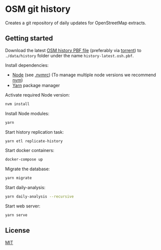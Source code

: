 
# OSM git history

Creates a git repository of daily updates for OpenStreetMap extracts.

## Getting started

Download the latest [OSM history PBF file](https://planet.osm.org/pbf/full-history) (preferably via [torrent](https://planet.osm.org/pbf/full-history/history-latest.osm.pbf.torrent)) to `./data/history` folder under the name `history-latest.osh.pbf`.

Install dependencies:

- [Node](http://nodejs.org/) (see [.nvmrc](./.nvmrc)) (To manage multiple node versions we recommend [nvm](https://github.com/creationix/nvm))
- [Yarn](https://yarnpkg.com/) package manager

Activate required Node version:

```sh
nvm install
```

Install Node modules:

```sh
yarn
```

Start history replication task:

```sh
yarn etl replicate-history
```

Start docker containers:

```sh
docker-compose up
```

Migrate the database:

```sh
yarn migrate
```

Start daily-analysis:

```sh
yarn daily-analysis --recursive
```

Start web server:

```sh
yarn serve
```

## License

[MIT](LICENSE)
